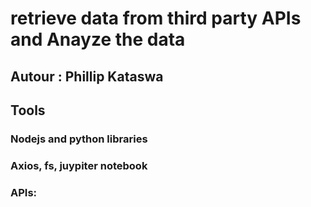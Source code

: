 # retrieve data from third party APIs and Anayze the data 

## Autour : Phillip Kataswa

## Tools

### Nodejs and python libraries
### Axios, fs, juypiter notebook
### APIs: 


##

##

##